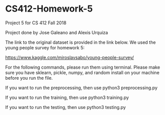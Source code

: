 # CS412-Homework-5
Project 5 for CS 412 Fall 2018

Project done by Jose Galeano and Alexis Urquiza

The link to the original dataset is provided in the link below. We used the young people survey for homework 5:

https://www.kaggle.com/miroslavsabo/young-people-survey/

For the following commands, please run them using terminal. Please make sure you have sklearn, pickle, numpy, and random install on your machine before you run the file.

If you want to run the preprocessing, then use python3 preprocessing.py

If you want to run the training, then use python3 training.py

If you want to run the testing, then use python3 testing.py


